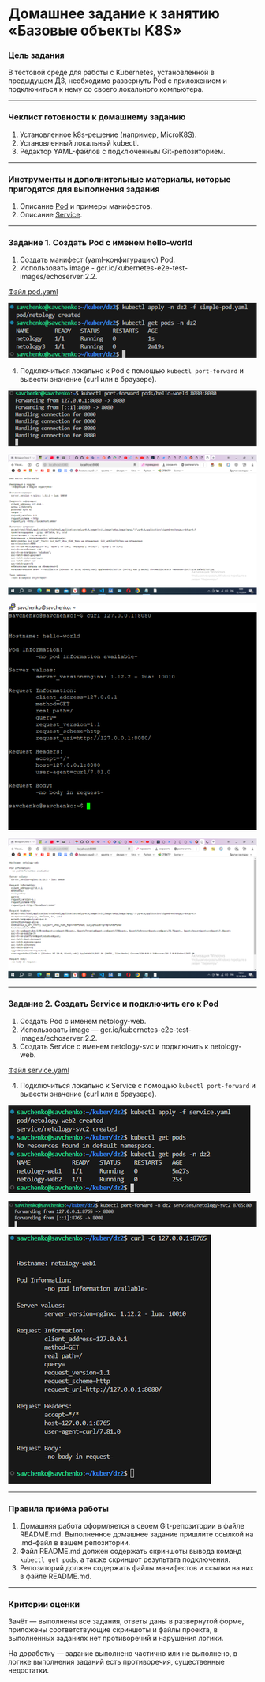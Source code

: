 # Домашнее задание к занятию «Базовые объекты K8S»

### Цель задания

В тестовой среде для работы с Kubernetes, установленной в предыдущем ДЗ, необходимо развернуть Pod с приложением и подключиться к нему со своего локального компьютера. 

------

### Чеклист готовности к домашнему заданию

1. Установленное k8s-решение (например, MicroK8S).
2. Установленный локальный kubectl.
3. Редактор YAML-файлов с подключенным Git-репозиторием.

------

### Инструменты и дополнительные материалы, которые пригодятся для выполнения задания

1. Описание [Pod](https://kubernetes.io/docs/concepts/workloads/pods/) и примеры манифестов.
2. Описание [Service](https://kubernetes.io/docs/concepts/services-networking/service/).

------

### Задание 1. Создать Pod с именем hello-world

1. Создать манифест (yaml-конфигурацию) Pod.
2. Использовать image - gcr.io/kubernetes-e2e-test-images/echoserver:2.2.

[Файл pod.yaml](https://github.com/teplodizain/-Terraform/blob/main/Kubernetes/jpg/2/pod.yaml)

![](https://github.com/teplodizain/-Terraform/blob/main/Kubernetes/jpg/2/dz2-1.1.png)

4. Подключиться локально к Pod с помощью `kubectl port-forward` и вывести значение (curl или в браузере).

![](https://github.com/teplodizain/-Terraform/blob/main/Kubernetes/jpg/2/dz2-1.2.png)

![](https://github.com/teplodizain/-Terraform/blob/main/Kubernetes/jpg/2/dz2-1.3.png)

![](https://github.com/teplodizain/-Terraform/blob/main/Kubernetes/jpg/2/dz2-1.4.png)

![](https://github.com/teplodizain/-Terraform/blob/main/Kubernetes/jpg/2/dz2-1.5.png)


------

### Задание 2. Создать Service и подключить его к Pod

1. Создать Pod с именем netology-web.
2. Использовать image — gcr.io/kubernetes-e2e-test-images/echoserver:2.2.
3. Создать Service с именем netology-svc и подключить к netology-web.

[Файл service.yaml](https://github.com/teplodizain/-Terraform/blob/main/Kubernetes/jpg/2/service.yaml)

4. Подключиться локально к Service с помощью `kubectl port-forward` и вывести значение (curl или в браузере).

![](https://github.com/teplodizain/-Terraform/blob/main/Kubernetes/jpg/2/dz2-2.1.png)

![](https://github.com/teplodizain/-Terraform/blob/main/Kubernetes/jpg/2/dz2-2.2.png)

![](https://github.com/teplodizain/-Terraform/blob/main/Kubernetes/jpg/2/dz2-2.3.png)

------

### Правила приёма работы

1. Домашняя работа оформляется в своем Git-репозитории в файле README.md. Выполненное домашнее задание пришлите ссылкой на .md-файл в вашем репозитории.
2. Файл README.md должен содержать скриншоты вывода команд `kubectl get pods`, а также скриншот результата подключения.
3. Репозиторий должен содержать файлы манифестов и ссылки на них в файле README.md.

------

### Критерии оценки
Зачёт — выполнены все задания, ответы даны в развернутой форме, приложены соответствующие скриншоты и файлы проекта, в выполненных заданиях нет противоречий и нарушения логики.

На доработку — задание выполнено частично или не выполнено, в логике выполнения заданий есть противоречия, существенные недостатки.

